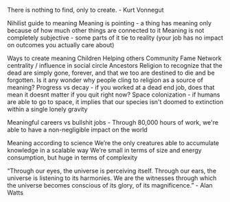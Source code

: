 
There is nothing to find, only to create. - Kurt Vonnegut

Nihilist guide to meaning
Meaning is pointing - a thing has meaning only because of how much other things are connected to it
Meaning is not completely subjective - some parts of it tie to reality (your job has no impact on outcomes you actually care about)

Ways to create meaning
Children
Helping others
Community
Fame
Network centrality / influence in social circle
Ancestors
Religion
to recognize that the dead are simply gone, forever, and that we too are destined to die and be forgotten. Is it any wonder why people cling to religion as a source of meaning?
Progress vs decay - if you worked at a dead end job, does that mean it doesnt matter if you quit right now?
Space colonization - if humans are able to go to space, it implies that our species isn't doomed to extinction within a single lonely gravity

Meaningful careers vs bullshit jobs - Through 80,000 hours of work, we're able to have a non-negligible impact on the world

Meaning according to science
We’re the only creatures able to accumulate knowledge in a scalable way
We’re small in terms of size and energy consumption, but huge in terms of complexity

“Through our eyes, the universe is perceiving itself. Through our ears, the universe is listening to its harmonies. We are the witnesses through which the universe becomes conscious of its glory, of its magnificence.” - Alan Watts
